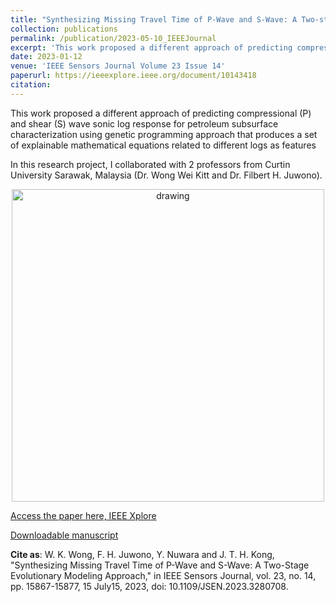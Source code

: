 ```yaml
---
title: "Synthesizing Missing Travel Time of P-Wave and S-Wave: A Two-stage Evolutionary Modelling Approach"
collection: publications
permalink: /publication/2023-05-10_IEEEJournal
excerpt: 'This work proposed a different approach of predicting compressional (P) and shear (S) wave sonic log response for petroleum subsurface characterization using genetic programming approach that produces a set of explainable mathematical equations related to different logs as features'
date: 2023-01-12
venue: 'IEEE Sensors Journal Volume 23 Issue 14'
paperurl: https://ieeexplore.ieee.org/document/10143418
citation: 
---
```


This work proposed a different approach of predicting compressional (P) and shear (S) wave sonic log response for petroleum subsurface characterization using genetic programming approach that produces a set of explainable mathematical equations related to different logs as features

In this research project, I collaborated with 2 professors from Curtin University Sarawak, Malaysia (Dr. Wong Wei Kitt and Dr. Filbert H. Juwono). 

<p align="center">
<img src="https://github.com/user-attachments/assets/d34b32a8-2e8c-4369-815e-29204e5a1407" alt="drawing" width="500"/>
</p>

[Access the paper here, IEEE Xplore](https://ieeexplore.ieee.org/document/10143418)

[Downloadable manuscript](https://www.researchgate.net/publication/371266169_Synthesizing_Missing_Travel_Time_of_P-Wave_and_S-Wave_A_Two-stage_Evolutionary_Modelling_Approach)

**Cite as**: W. K. Wong, F. H. Juwono, Y. Nuwara and J. T. H. Kong, "Synthesizing Missing Travel Time of P-Wave and S-Wave: A Two-Stage Evolutionary Modeling Approach," in IEEE Sensors Journal, vol. 23, no. 14, pp. 15867-15877, 15 July15, 2023, doi: 10.1109/JSEN.2023.3280708.
